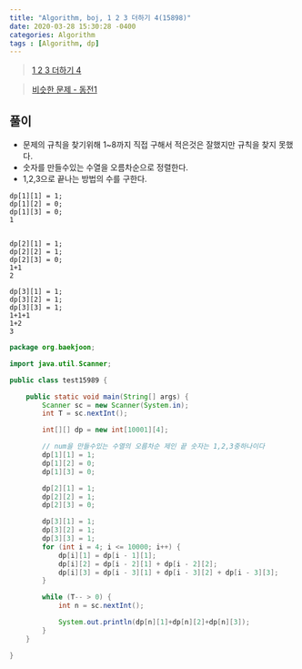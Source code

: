```yaml
---
title: "Algorithm, boj, 1 2 3 더하기 4(15898)"
date: 2020-03-28 15:30:28 -0400
categories: Algorithm
tags : [Algorithm, dp]
---
```


> [1 2 3 더하기 4](https://www.acmicpc.net/problem/15989)

> [비슷한 문제 - 동전1](https://www.acmicpc.net/problem/2293)

## 풀이
- 문제의 규칙을 찾기위해 1~8까지 직접 구해서 적은것은 잘했지만 규칙을 찾지 못했다.
- 숫자를 만들수있는 수열을 오름차순으로 정렬한다.
- 1,2,3으로 끝나는 방법의 수를 구한다.

```
dp[1][1] = 1;
dp[1][2] = 0;
dp[1][3] = 0;
1


dp[2][1] = 1;
dp[2][2] = 1;
dp[2][3] = 0;
1+1
2

dp[3][1] = 1;
dp[3][2] = 1;
dp[3][3] = 1;
1+1+1
1+2
3
```

```java
package org.baekjoon;

import java.util.Scanner;

public class test15989 {

	public static void main(String[] args) {
		Scanner sc = new Scanner(System.in);
		int T = sc.nextInt();

		int[][] dp = new int[10001][4];

		// num을 만들수있는 수열의 오름차순 제인 끝 숫자는 1,2,3중하나이다
		dp[1][1] = 1;
		dp[1][2] = 0;
		dp[1][3] = 0;

		dp[2][1] = 1;
		dp[2][2] = 1;
		dp[2][3] = 0;

		dp[3][1] = 1;
		dp[3][2] = 1;
		dp[3][3] = 1;
		for (int i = 4; i <= 10000; i++) {
			dp[i][1] = dp[i - 1][1];
			dp[i][2] = dp[i - 2][1] + dp[i - 2][2];
			dp[i][3] = dp[i - 3][1] + dp[i - 3][2] + dp[i - 3][3];
		}

		while (T-- > 0) {
			int n = sc.nextInt();

			System.out.println(dp[n][1]+dp[n][2]+dp[n][3]);
		}
	}

}
```

